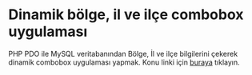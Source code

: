 # Dinamik bölge, il ve ilçe combobox uygulaması
PHP PDO ile MySQL veritabanından Bölge, İl ve ilçe bilgilerini çekerek dinamik combobox uygulaması yapmak.
 Konu linki için [buraya](http://www.onlineogren.com/php-ve-ajax-ile-dinamik-bolge-il-ve-ilce-uygulamasi-yapmak.html) tıklayın.
